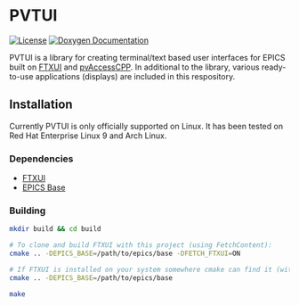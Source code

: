 # PVTUI

[![License](https://img.shields.io/badge/License-MIT-blue.svg)](LICENSE)
[![Doxygen Documentation](https://img.shields.io/badge/docs-doxygen-blue)](https://nmarks99.github.io/pvtui/doc/doxygen/html/index.html)

PVTUI is a library for creating terminal/text based user interfaces for EPICS built on [FTXUI](https://github.com/ArthurSonzogni/FTXUI)
and [pvAccessCPP](https://github.com/epics-base/pvAccessCPP). In additional to the library, various ready-to-use
applications (displays) are included in this respository.

## Installation

Currently PVTUI is only officially supported on Linux. It has been tested on 
Red Hat Enterprise Linux 9 and Arch Linux.

### Dependencies
* [FTXUI](https://github.com/ArthurSonzogni/FTXUI)
* [EPICS Base](https://docs.epics-controls.org/en/latest/getting-started/installation.html)

### Building
```bash
mkdir build && cd build

# To clone and build FTXUI with this project (using FetchContent):
cmake .. -DEPICS_BASE=/path/to/epics/base -DFETCH_FTXUI=ON

# If FTXUI is installed on your system somewhere cmake can find it (with find_package):
cmake .. -DEPICS_BASE=/path/to/epics/base

make
```
